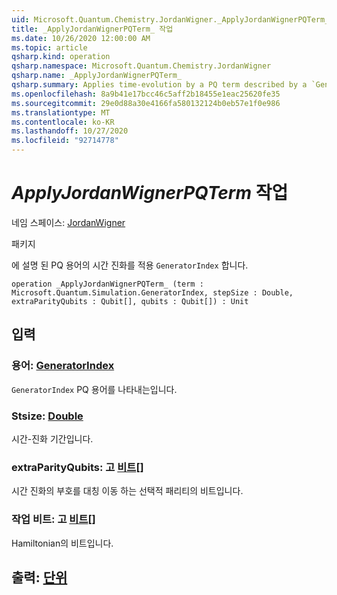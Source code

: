 ```yaml
---
uid: Microsoft.Quantum.Chemistry.JordanWigner._ApplyJordanWignerPQTerm_
title: _ApplyJordanWignerPQTerm_ 작업
ms.date: 10/26/2020 12:00:00 AM
ms.topic: article
qsharp.kind: operation
qsharp.namespace: Microsoft.Quantum.Chemistry.JordanWigner
qsharp.name: _ApplyJordanWignerPQTerm_
qsharp.summary: Applies time-evolution by a PQ term described by a `GeneratorIndex`.
ms.openlocfilehash: 8a9b41e17bcc46c5aff2b18455e1eac25620fe35
ms.sourcegitcommit: 29e0d88a30e4166fa580132124b0eb57e1f0e986
ms.translationtype: MT
ms.contentlocale: ko-KR
ms.lasthandoff: 10/27/2020
ms.locfileid: "92714778"
---
```

# <a name="_applyjordanwignerpqterm_-operation"></a>_ApplyJordanWignerPQTerm_ 작업

네임 스페이스: [JordanWigner](xref:Microsoft.Quantum.Chemistry.JordanWigner)

패키지 [](https://nuget.org/packages/)


에 설명 된 PQ 용어의 시간 진화를 적용 `GeneratorIndex` 합니다.

```qsharp
operation _ApplyJordanWignerPQTerm_ (term : Microsoft.Quantum.Simulation.GeneratorIndex, stepSize : Double, extraParityQubits : Qubit[], qubits : Qubit[]) : Unit
```


## <a name="input"></a>입력

### <a name="term--generatorindex"></a>용어: [GeneratorIndex](xref:Microsoft.Quantum.Simulation.GeneratorIndex)

`GeneratorIndex` PQ 용어를 나타내는입니다.


### <a name="stepsize--double"></a>Stsize: [Double](xref:microsoft.quantum.lang-ref.double)

시간-진화 기간입니다.


### <a name="extraparityqubits--qubit"></a>extraParityQubits: 고 [비트](xref:microsoft.quantum.lang-ref.qubit)[]

시간 진화의 부호를 대칭 이동 하는 선택적 패리티의 비트입니다.


### <a name="qubits--qubit"></a>작업 비트: 고 [비트](xref:microsoft.quantum.lang-ref.qubit)[]

Hamiltonian의 비트입니다.



## <a name="output--unit"></a>출력: [단위](xref:microsoft.quantum.lang-ref.unit)

